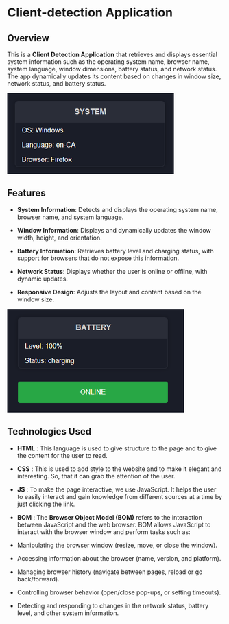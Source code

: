 # Client-detection Application

## Overview
This is a **Client Detection Application** that retrieves and displays essential system information such as the operating system name, browser name, system language, window dimensions, battery status, and network status. The app dynamically updates its content based on changes in window size, network status, and battery status.

![Overview](./assets/img/Overview.png) 

## Features

- **System Information**: Detects and displays the operating system name, browser name, and system language.

- **Window Information**: Displays and dynamically updates the window width, height, and orientation.

- **Battery Information**: Retrieves battery level and charging status, with support for browsers that do not expose this information.

- **Network Status**: Displays whether the user is online or offline, with dynamic updates.

- **Responsive Design**: Adjusts the layout and content based on the window size.

![Network status](./assets/img/Web%20page.png)

## Technologies Used
- **HTML** : This language is used to give structure to the page and to give the content for the user to read.
- **CSS** : This is used to add style to the website and to make it elegant and interesting. So, that it can grab the attention of the user.
- **JS** : To make the page interactive, we use JavaScript. It helps the user to easily interact and gain knowledge from different sources at a time by just clicking the link. 
- **BOM** : The **Browser Object Model (BOM)** refers to the interaction between JavaScript and the web browser. BOM allows JavaScript to interact with the browser window and perform tasks such as:

- Manipulating the browser window (resize, move, or close the window).
- Accessing information about the browser (name, version, and platform).
- Managing browser history (navigate between pages, reload or go back/forward).
- Controlling browser behavior (open/close pop-ups, or setting timeouts).
- Detecting and responding to changes in the network status, battery level, and other system information.


